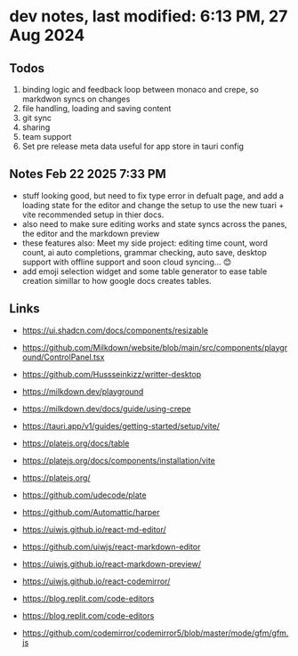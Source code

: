 # dev notes, last modified: 6:13 PM, 27 Aug 2024

## Todos

1. binding logic and feedback loop between monaco and crepe, so markdwon syncs on changes
2. file handling, loading and saving content
3. git sync
4. sharing
5. team support
6. Set pre release meta data useful for app store in tauri config

## Notes Feb 22 2025 7:33 PM

- stuff looking good, but need to fix type error in defualt page, and add a loading state for the editor and change the setup to use the new tuari + vite recommended setup in thier docs.
- also need to make sure editing works and state syncs across the panes, the editor and the markdown preview
- these features also: Meet my side project: editing time count, word count, ai auto completions, grammar checking, auto save, desktop support with offline support and soon cloud syncing... 😊
- add emoji selection widget and some table generator to ease table creation simillar to how google docs creates tables.

## Links

- <https://ui.shadcn.com/docs/components/resizable>
- <https://github.com/Milkdown/website/blob/main/src/components/playground/ControlPanel.tsx>
- <https://github.com/Hussseinkizz/writter-desktop>
- <https://milkdown.dev/playground>
- <https://milkdown.dev/docs/guide/using-crepe>
- <https://tauri.app/v1/guides/getting-started/setup/vite/>
- <https://platejs.org/docs/table>
- <https://platejs.org/docs/components/installation/vite>
- <https://platejs.org/>
- <https://github.com/udecode/plate>
- <https://github.com/Automattic/harper>

- <https://uiwjs.github.io/react-md-editor/>
- <https://github.com/uiwjs/react-markdown-editor>
- <https://uiwjs.github.io/react-markdown-preview/>
- <https://uiwjs.github.io/react-codemirror/>
- <https://blog.replit.com/code-editors>
- <https://blog.replit.com/code-editors>
- <https://github.com/codemirror/codemirror5/blob/master/mode/gfm/gfm.js>
